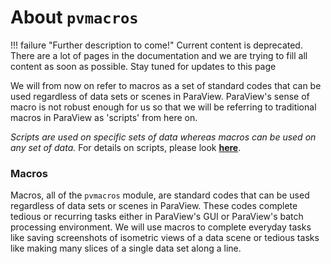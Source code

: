 # About `pvmacros`

!!! failure "Further description to come!"
    Current content is deprecated. There are a lot of pages in the documentation and we are trying to fill all content as soon as possible. Stay tuned for updates to this page

<!--- TODO: we need more info here --->
We will from now on refer to macros as a set of standard codes that can be used regardless of data sets or scenes in ParaView. ParaView's sense of macro is not robust enough for us so that we will be referring to traditional macros in ParaView as 'scripts' from here on.

*Scripts are used on specific sets of data whereas macros can be used on any set of data.* For details on scripts, please look [**here**](../scripts/about-scripts.md).

### Macros
Macros, all of the `pvmacros` module, are standard codes that can be used regardless of data sets or scenes in ParaView. These codes complete tedious or recurring tasks either in ParaView's GUI or ParaView's batch processing environment. We will use macros to complete everyday tasks like saving screenshots of isometric views of a data scene or tedious tasks like making many slices of a single data set along a line.
